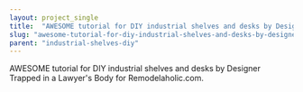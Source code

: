```yaml
---
layout: project_single
title:  "AWESOME tutorial for DIY industrial shelves and desks by Designer Trapped in a Lawyer's Body for Remodelaholic.com."
slug: "awesome-tutorial-for-diy-industrial-shelves-and-desks-by-designer-trapped-in-a-lawyers-body"
parent: "industrial-shelves-diy"
---
```

AWESOME tutorial for DIY industrial shelves and desks by Designer Trapped in a Lawyer's Body for Remodelaholic.com.